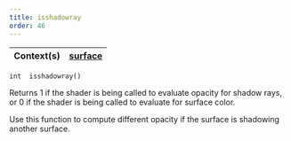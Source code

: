 ```yaml
---
title: isshadowray
order: 46
---
```

| Context(s) | [surface](../contexts/surface.html) |
| --- | --- |

`int  isshadowray()`

Returns 1 if the shader is being called to evaluate opacity for shadow
rays, or 0 if the shader is being called to evaluate for surface color.

Use this function to compute different opacity if the surface is
shadowing another surface.
